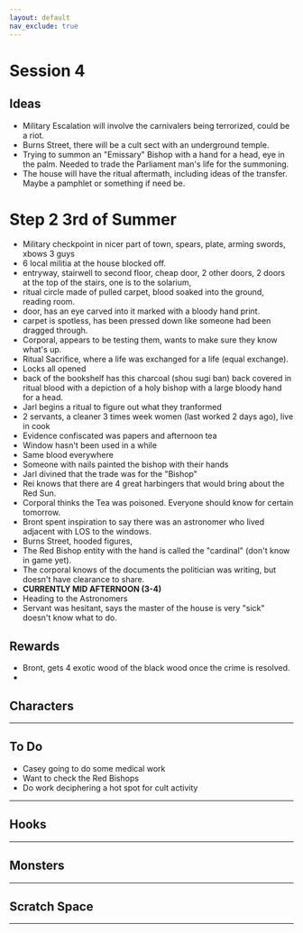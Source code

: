 ```yaml
---
layout: default
nav_exclude: true
---
```

# Session 4

## Ideas
* Military Escalation will involve the carnivalers being terrorized, could be a riot.
* Burns Street, there will be a cult sect with an underground temple.
* Trying to summon an "Emissary" Bishop with a hand for a head, eye in the palm. Needed to trade the Parliament man's life for the summoning.
* The house will have the ritual aftermath, including ideas of the transfer. Maybe a pamphlet or something if need be.
# Step 2 3rd of Summer
* Military checkpoint in nicer part of town, spears, plate, arming swords, xbows 3 guys
* 6 local militia at the house blocked off.
* entryway, stairwell to second floor, cheap door, 2 other doors, 2 doors at the top of the stairs, one is to the solarium, 
* ritual circle made of pulled carpet, blood soaked into the ground, reading room.
* door, has an eye carved into it marked with a bloody hand print.
* carpet is spotless, has been pressed down like someone had been dragged through. 
* Corporal, appears to be testing them, wants to make sure they know what's up.
* Ritual Sacrifice, where a life was exchanged for a life (equal exchange).
* Locks all opened
* back of the bookshelf has this charcoal (shou sugi ban) back covered in ritual blood with a depiction of a holy bishop with a large bloody hand for a head.
* Jarl begins a ritual to figure out what they tranformed
* 2 servants, a cleaner 3 times week women (last worked 2 days ago), live in cook
* Evidence confiscated was papers and afternoon tea
* Window hasn't been used in a while
* Same blood everywhere
* Someone with nails painted the bishop with their hands
* Jarl divined that the trade was for the "Bishop"
* Rei knows that there are 4 great harbingers that would bring about the Red Sun.
* Corporal thinks the Tea was poisoned. Everyone should know for certain tomorrow. 
* Bront spent inspiration to say there was an astronomer who lived adjacent with LOS to the windows.
* Burns Street, hooded figures, 
* The Red Bishop entity with the hand is called the "cardinal" (don't know in game yet).
* The corporal knows of the documents the politician was writing, but doesn't have clearance to share.
* **CURRENTLY MID AFTERNOON (3-4)**
* Heading to the Astronomers
* Servant was hesitant, says the master of the house is very "sick" doesn't know what to do.


## Rewards

* Bront, gets 4 exotic wood of the black wood once the crime is resolved.
* 

## Characters

 ---

## To Do
* Casey going to do some medical work
* Want to check the Red Bishops
* Do work deciphering a hot spot for cult activity

---

## Hooks

---

## Monsters

---

## Scratch Space

---